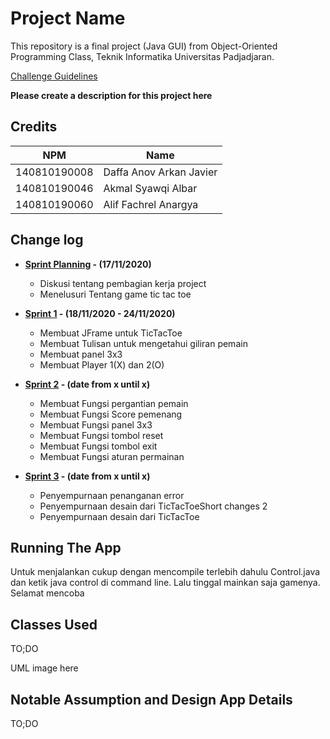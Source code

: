 # Project Name

This repository is a final project (Java GUI) from Object-Oriented Programming Class, Teknik Informatika Universitas Padjadjaran. 

[Challenge Guidelines](challenge-guideline.md)

**Please create a description for this project here**

## Credits
| NPM           | Name                       |  
| ------------- |----------------------------|
| 140810190008  | Daffa Anov Arkan Javier    |
| 140810190046  | Akmal Syawqi Albar         |
| 140810190060  | Alif Fachrel Anargya       |

## Change log
- **[Sprint Planning](changelog/sprint-planning.md) - (17/11/2020)** 
   -  Diskusi tentang pembagian kerja project
   -  Menelusuri Tentang game tic tac toe 

- **[Sprint 1](changelog/sprint-1.md) - (18/11/2020 - 24/11/2020)** 
   - Membuat JFrame untuk TicTacToe
   - Membuat Tulisan untuk mengetahui giliran pemain
   - Membuat panel 3x3
   - Membuat Player 1(X) dan 2(O)
   

- **[Sprint 2](changelog/sprint-2.md) - (date from x until x)** 
   - Membuat Fungsi pergantian pemain
   - Membuat Fungsi Score pemenang
   - Membuat Fungsi panel 3x3
   - Membuat Fungsi tombol reset
   - Membuat Fungsi tombol exit
   - Membuat Fungsi aturan permainan
   
- **[Sprint 3](changelog/sprint-3.md) - (date from x until x)** 
   - Penyempurnaan penanganan error
   - Penyempurnaan desain dari TicTacToeShort changes 2
   - Penyempurnaan desain dari TicTacToe

## Running The App
Untuk menjalankan cukup dengan mencompile terlebih dahulu Control.java dan ketik java control di command line.
Lalu tinggal mainkan saja gamenya. Selamat mencoba

## Classes Used

TO;DO

UML image here

## Notable Assumption and Design App Details

TO;DO
